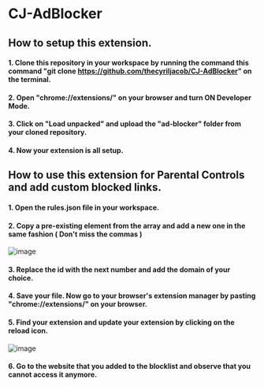 # CJ-AdBlocker

## How to setup this extension.
#### 1. Clone this repository in your workspace by running the command this command "git clone https://github.com/thecyriljacob/CJ-AdBlocker" on the terminal.
#### 2. Open "chrome://extensions/" on your browser  and turn ON Developer Mode.
#### 3. Click on "Load unpacked" and upload the "ad-blocker" folder from your cloned repository.
#### 4. Now your extension is all setup.

## How to use this extension for Parental Controls and add custom blocked links.
#### 1. Open the rules.json file in your workspace.
#### 2. Copy a pre-existing element from the array and add a new one in the same fashion ( Don't miss the commas )
![image](https://github.com/thecyriljacob/AdBlocker/assets/150060762/e6805eb2-84f5-4dac-b3b3-dd03ac06c5e6)
#### 3. Replace the id with the next number and add the domain of your choice.
#### 4. Save your file. Now go to your browser's extension manager by pasting "chrome://extensions/" on your browser.
#### 5. Find your extension and update your extension by clicking on the reload icon.
![image](https://github.com/thecyriljacob/AdBlocker/assets/150060762/d68c3b41-6862-4186-b59c-4e7037f626db)
#### 6. Go to the website that you added to the blocklist and observe that you cannot access it anymore.
